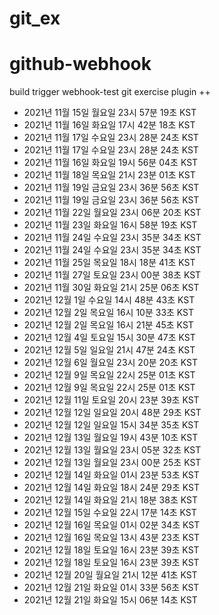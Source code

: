 # git_ex
# github-webhook
build trigger 
webhook-test
git exercise
plugin ++ 
- 2021년 11월 15일 월요일 23시 57분 19초 KST
- 2021년 11월 16일 화요일 17시 42분 18초 KST
- 2021년 11월 17일 수요일 23시 28분 24초 KST
- 2021년 11월 17일 수요일 23시 28분 24초 KST
- 2021년 11월 16일 화요일 19시 56분 04초 KST
- 2021년 11월 18일 목요일 21시 23분 01초 KST
- 2021년 11월 19일 금요일 23시 36분 56초 KST
- 2021년 11월 19일 금요일 23시 36분 56초 KST
- 2021년 11월 22일 월요일 23시 06분 20초 KST
- 2021년 11월 23일 화요일 16시 58분 19초 KST
- 2021년 11월 24일 수요일 23시 35분 34초 KST
- 2021년 11월 24일 수요일 23시 35분 34초 KST
- 2021년 11월 25일 목요일 18시 18분 41초 KST
- 2021년 11월 27일 토요일 23시 00분 38초 KST
- 2021년 11월 30일 화요일 21시 25분 06초 KST
- 2021년 12월  1일 수요일 14시 48분 43초 KST
- 2021년 12월  2일 목요일 16시 10분 33초 KST
- 2021년 12월  2일 목요일 16시 21분 45초 KST
- 2021년 12월  4일 토요일 15시 30분 47초 KST
- 2021년 12월  5일 일요일 21시 47분 24초 KST
- 2021년 12월  6일 월요일 23시 20분 20초 KST
- 2021년 12월  9일 목요일 22시 25분 01초 KST
- 2021년 12월  9일 목요일 22시 25분 01초 KST
- 2021년 12월 11일 토요일 20시 23분 39초 KST
- 2021년 12월 12일 일요일 20시 48분 29초 KST
- 2021년 12월 12일 일요일 15시 34분 35초 KST
- 2021년 12월 13일 월요일 19시 43분 10초 KST
- 2021년 12월 13일 월요일 23시 05분 32초 KST
- 2021년 12월 13일 월요일 23시 00분 25초 KST
- 2021년 12월 14일 화요일 01시 23분 53초 KST
- 2021년 12월 14일 화요일 18시 24분 29초 KST
- 2021년 12월 14일 화요일 21시 18분 38초 KST
- 2021년 12월 15일 수요일 22시 17분 14초 KST
- 2021년 12월 16일 목요일 01시 02분 34초 KST
- 2021년 12월 16일 목요일 13시 43분 23초 KST
- 2021년 12월 18일 토요일 16시 23분 39초 KST
- 2021년 12월 18일 토요일 16시 23분 39초 KST
- 2021년 12월 20일 월요일 21시 12분 41초 KST
- 2021년 12월 21일 화요일 01시 33분 56초 KST
- 2021년 12월 21일 화요일 15시 06분 14초 KST
